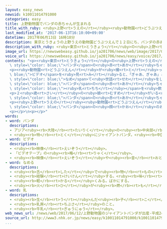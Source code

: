 ```yaml
---
layout: easy_news
newsid: k10011014791000
categories: easy
title: 上野動物園でパンダの赤ちゃんが生まれる
title_with_ruby: <ruby>上野<rt>うえの</rt></ruby><ruby>動物園<rt>どうぶつえん</rt></ruby>でパンダの<ruby>赤<rt>あか</rt></ruby>ちゃんが<ruby>生<rt>う</rt></ruby>まれる
last_modified_at: '2017-06-13T16:10:00+09:00'
datetime: 2017年06月13日 16時10分
description: 東京とうきょうの上野うえの動物園どうぶつえんで１２日にち、パンダの赤あかちゃんが生うまれました。
description_with_ruby: <ruby>東京<rt>とうきょう</rt></ruby>の<ruby>上野<rt>うえの</rt></ruby><ruby>動物園<rt>どうぶつえん</rt></ruby>で１２<ruby>日<rt>にち</rt></ruby>、パンダの<ruby>赤<rt>あか</rt></ruby>ちゃんが<ruby>生<rt>う</rt></ruby>まれました。
image_url: https://newswebeasy.github.io/ja201706/news/web/image/2017/06/13/k10011014791000.jpg
voice_url: https://newswebeasy.github.io/ja201706/news/easy/voice/2017/06/13/k10011014791000.mp3
contents: "<p><ruby>東京<rt>とうきょう</rt></ruby>の<ruby>上野<rt>うえの</rt></ruby><ruby>動物園<rt>どうぶつえん</rt></ruby>で１２<ruby>日<rt>にち</rt></ruby>、<span\
  \ style=\"color: blue;\">パンダ</span>の<ruby>赤<rt>あか</rt></ruby>ちゃんが<ruby>生<rt>う</rt></ruby>まれました。<ruby>動物園<rt>どうぶつえん</rt></ruby>によると、<ruby>赤<rt>あか</rt></ruby>ちゃんの<ruby>重<rt>おも</rt></ruby>さは１５０ｇぐらいで、<ruby>赤<rt>あか</rt></ruby>ちゃんもお<ruby>母<rt>かあ</rt></ruby>さんの「シンシン」も<ruby>元気<rt>げんき</rt></ruby>です。</p>\n\
  <p><ruby>動物園<rt>どうぶつえん</rt></ruby>が<ruby>撮<rt>と</rt></ruby>った<span style=\"color:\
  \ blue;\">ビデオ</span>を<ruby>見<rt>み</rt></ruby>ると、「ぎゃあ、ぎゃあ」と<ruby>大<rt>おお</rt></ruby>きな<ruby>声<rt>こえ</rt></ruby>が<ruby>聞<rt>き</rt></ruby>こえたあと、シンシンが<ruby>赤<rt>あか</rt></ruby>ちゃんを<span\
  \ style=\"color: blue;\">なめ</span>て<ruby>世話<rt>せわ</rt></ruby>をしています。</p>\n<p><ruby>上野<rt>うえの</rt></ruby><ruby>動物園<rt>どうぶつえん</rt></ruby>では２０１２<ruby>年<rt>ねん</rt></ruby>にも<span\
  \ style=\"color: blue;\">パンダ</span>の<ruby>赤<rt>あか</rt></ruby>ちゃんが<ruby>生<rt>う</rt></ruby>まれましたが、<ruby>生<rt>う</rt></ruby>まれてから<ruby>６日<rt>むいか</rt></ruby>あとに<ruby>死<rt>し</rt></ruby>んでしまいました。<ruby>動物園<rt>どうぶつえん</rt></ruby>は、<ruby>赤<rt>あか</rt></ruby>ちゃんがお<ruby>母<rt>かあ</rt></ruby>さんの<span\
  \ style=\"color: blue;\"><ruby>乳<rt>ちち</rt></ruby></span>を<ruby>飲<rt>の</rt></ruby>んでいるかなどを２４<ruby>時間<rt>じかん</rt></ruby>チェックすると<ruby>言<rt>い</rt></ruby>っています。</p>\n\
  <p>２<ruby>歳<rt>さい</rt></ruby>の<ruby>娘<rt>むすめ</rt></ruby>がいる<ruby>女性<rt>じょせい</rt></ruby>は「<span\
  \ style=\"color: blue;\">パンダ</span>の<ruby>赤<rt>あか</rt></ruby>ちゃんを<ruby>見<rt>み</rt></ruby>ることができる<ruby>日<rt>ひ</rt></ruby>を<ruby>楽<rt>たの</rt></ruby>しみにしています」と<ruby>話<rt>はな</rt></ruby>していました。</p>\n\
  <p><ruby>上野<rt>うえの</rt></ruby><ruby>動物園<rt>どうぶつえん</rt></ruby>の<ruby>近<rt>ちか</rt></ruby>くにあるデパートでは、<ruby>赤<rt>あか</rt></ruby>ちゃんが<ruby>生<rt>う</rt></ruby>まれたお<ruby>祝<rt>いわ</rt></ruby>いに、<span\
  \ style=\"color: blue;\">パンダ</span>の<ruby>顔<rt>かお</rt></ruby>のお<ruby>菓子<rt>かし</rt></ruby>などを<ruby>客<rt>きゃく</rt></ruby>にプレゼントしました。</p>\n\
  <p></p>\n<p></p>"
words:
- word: パンダ
  descriptions:
  - アジア<ruby><rb>大陸</rb><rt>たいりく</rt></ruby>の<ruby><rb>中央部</rb><rt>ちゅうおうぶ</rt></ruby>にすむけもの。ジャイアントパンダとレッサーパンダがいる。
  - <ruby><rb>特</rb><rt>とく</rt></ruby>にジャイアントパンダ。<ruby><rb>中国西部</rb><rt>ちゅうごくせいぶ</rt></ruby>の<ruby><rb>山地</rb><rt>さんち</rt></ruby>にすむ。<ruby><rb>体</rb><rt>からだ</rt></ruby>は<ruby><rb>白</rb><rt>しろ</rt></ruby>と<ruby><rb>黒</rb><rt>くろ</rt></ruby>に<ruby><rb>色分</rb><rt>いろわ</rt></ruby>けされて、<ruby><rb>顔</rb><rt>かお</rt></ruby>つきや<ruby><rb>動作</rb><rt>どうさ</rt></ruby>がかわいい。
- word: ビデオ
  descriptions:
  - <ruby><rb>映像</rb><rt>えいぞう</rt></ruby>。
  - 「ビデオテープ」の<ruby><rb>略</rb><rt>りゃく</rt></ruby>。
  - <ruby><rb>映像</rb><rt>えいぞう</rt></ruby>や<ruby><rb>音</rb><rt>おと</rt></ruby>を、<ruby><rb>磁気</rb><rt>じき</rt></ruby>テープに<ruby><rb>記録</rb><rt>きろく</rt></ruby>したり<ruby><rb>再生</rb><rt>さいせい</rt></ruby>したりする<ruby><rb>装置</rb><rt>そうち</rt></ruby>。
- word: なめる
  descriptions:
  - <ruby><rb>舌</rb><rt>した</rt></ruby>で<ruby><rb>物</rb><rt>もの</rt></ruby>にさわる。<ruby><rb>味</rb><rt>あじ</rt></ruby>をみる。
  - <ruby><rb>経験</rb><rt>けいけん</rt></ruby>する。<ruby><rb>味</rb><rt>あじ</rt></ruby>わう。
  - <ruby><rb>軽</rb><rt>かる</rt></ruby>くみる。ばかにする。
  - <ruby><rb>火</rb><rt>ひ</rt></ruby>が<ruby><rb>燃</rb><rt>も</rt></ruby>える。
- word: 乳
  descriptions:
  - <ruby><rb>生</rb><rt>う</rt></ruby>んだ<ruby><rb>子</rb><rt>こ</rt></ruby>に<ruby><rb>飲</rb><rt>の</rt></ruby>ませるために、<ruby><rb>母親</rb><rt>ははおや</rt></ruby>の<ruby><rb>乳房</rb><rt>ちぶさ</rt></ruby>から<ruby><rb>出</rb><rt>で</rt></ruby>る、<ruby><rb>白</rb><rt>しろ</rt></ruby>い<ruby><rb>色</rb><rt>いろ</rt></ruby>のしる。
  - <ruby><rb>乳房</rb><rt>ちぶさ</rt></ruby>のこと。
  - <ruby><rb>牛乳</rb><rt>ぎゅうにゅう</rt></ruby>。
web_news_url: /news/web/2017/06/12/上野動物園のジャイアントパンダが出産-平成24年以来/
source_url: http://www3.nhk.or.jp/news/easy/k10011014791000/k10011014791000.html
...
```

